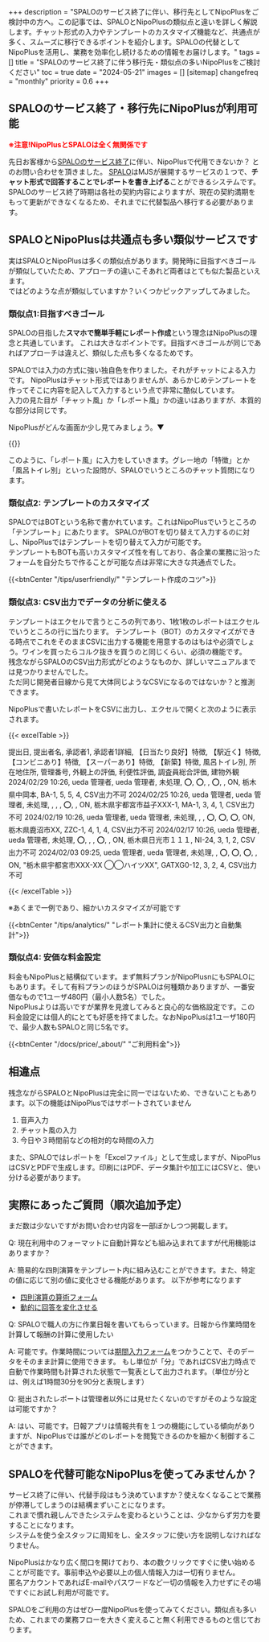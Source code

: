 +++
description = "SPALOのサービス終了に伴い、移行先としてNipoPlusをご検討中の方へ。この記事では、SPALOとNipoPlusの類似点と違いを詳しく解説します。チャット形式の入力やテンプレートのカスタマイズ機能など、共通点が多く、スムーズに移行できるポイントを紹介します。SPALOの代替としてNipoPlusを活用し、業務を効率化し続けるための情報をお届けします。"
tags = []
title = "SPALOのサービス終了に伴う移行先・類似点の多いNipoPlusをご検討ください"
toc = true
date = "2024-05-21"
images = []
[sitemap]
  changefreq = "monthly"
  priority = 0.6
+++

## SPALOのサービス終了・移行先にNipoPlusが利用可能

<div style="color:red;font-weight:bold">※注意!NipoPlusとSPALOは全く無関係です</div>
  
先日お客様から[SPALOのサービス終了](https://www.mjs.co.jp/news/news_2024/2024032900/)に伴い、NipoPlusで代用できないか？ とのお問い合わせを頂きました。
[SPALO](https://spalo.jp/)はMJSが展開するサービスの１つで、**チャット形式で回答することでレポートを書き上げる**ことができるシステムです。  
SPALOのサービス終了時期は各社の契約内容によりますが、現在の契約満期をもって更新ができなくなるため、それまでに代替製品へ移行する必要があります。  


## SPALOとNipoPlusは共通点も多い類似サービスです

実はSPALOとNipoPlusは多くの類似点があります。開発時に目指すべきゴールが類似していたため、アプローチの違いこそあれど両者はとても似た製品といえます。  
ではどのような点が類似していますか？いくつかピックアップしてみました。

### 類似点1:目指すべきゴール

SPALOの目指した**スマホで簡単手軽にレポート作成**という理念はNipoPlusの理念と共通しています。
これは大きなポイントです。目指すべきゴールが同じであればアプローチは違えど、類似した点も多くなるためです。  

SPALOでは入力の方式に強い独自色を作りました。それがチャットによる入力です。
NipoPlusはチャット形式ではありませんが、あらかじめテンプレートを作ってそこに内容を記入して入力するという点で非常に酷似しています。  
入力の見た目が「チャット風」か「レポート風」かの違いはありますが、本質的な部分は同じです。  


NipoPlusがどんな画面か少し見てみましょう。▼

{{<icatch filename="write-report" msg="テンプレートに沿って日報を書き上げる"  alice="ok">}}

このように、「レポート風」に入力をしていきます。グレー地の「特徴」とか「風呂トイレ別」といった設問が、SPALOでいうところのチャット質問になります。


### 類似点2: テンプレートのカスタマイズ

SPALOではBOTという名称で書かれています。これはNipoPlusでいうところの「テンプレート」にあたります。
SPALOがBOTを切り替えて入力するのに対し、NipoPlusではテンプレートを切り替えて入力が可能です。  
テンプレートもBOTも高いカスタマイズ性を有しており、各企業の業務に沿ったフォームを自分たちで作ることが可能な点は非常に大きな共通点でした。

{{<btnCenter "/tips/userfriendly/" "テンプレート作成のコツ">}}


### 類似点3: CSV出力でデータの分析に使える

テンプレートはエクセルで言うところの列であり、1枚1枚のレポートはエクセルでいうところの行に当たります。
テンプレート（BOT）のカスタマイズができる時点でこれをそのままCSVに出力する機能を用意するのはもはや必須でしょう。ワインを買ったらコルク抜きを買うのと同じくらい、必須の機能です。  
残念ながらSPALOのCSV出力形式がどのようなものか、詳しいマニュアルまでは見つかりませんでした。  
ただ同じ開発者目線から見て大体同じようなCSVになるのではないか？と推測できます。  

NipoPlusで書いたレポートをCSVに出力し、エクセルで開くと次のように表示されます。


{{< excelTable >}}

提出日, 提出者名, 承認者1, 承認者1詳細, 【日当たり良好】特徴, 【駅近く】特徴, 【コンビニあり】特徴, 【スーパーあり】特徴, 【新築】特徴, 風呂トイレ別, 所在地住所, 管理番号, 外観上の評価, 利便性評価, 調査員総合評価, 建物外観
2024/02/29 10:26, ueda 管理者, ueda 管理者, 未処理, ⭕, ⭕, , ⭕, , ON, 栃木県中岡本, BA-1, 5, 5, 4, CSV出力不可
2024/02/25 10:26, ueda 管理者, ueda 管理者, 未処理,  ,  ,  , ⭕,  , ON, 栃木県宇都宮市益子XXX-1, MA-1, 3, 4, 1, CSV出力不可
2024/02/19 10:26, ueda 管理者, ueda 管理者, 未処理,  ,  , ⭕, ⭕, ⭕, ON, 栃木県鹿沼市XX, ZZC-1, 4, 1, 4, CSV出力不可
2024/02/17 10:26, ueda 管理者, ueda 管理者, 未処理, ⭕,  ,  , ⭕,  , ON, 栃木県日光市１１１, NI-24, 3, 1, 2, CSV出力不可
2024/02/03 09:25, ueda 管理者, ueda 管理者, 未処理,  , ⭕, ⭕, ⭕,  , ON, "栃木県宇都宮市XXX-XX ◯◯ハイツXX", GATXG0-12, 3, 2, 4, CSV出力不可

{{< /excelTable >}}

※あくまで一例であり、細かいカスタマイズが可能です

{{<btnCenter "/tips/analytics/" "レポート集計に使えるCSV出力と自動集計">}}


### 類似点4: 安価な料金設定

料金もNipoPlusと結構似ています。まず無料プランがNipoPlusnにもSPALOにもあります。そして有料プランのほうがSPALOは何種類かありますが、一番安価なもので1ユーザ480円（最小人数5名）でした。  
NipoPlusよりは高いですが業界を見渡してみると良心的な価格設定です。この料金設定には個人的にとても好感を持てました。なおNipoPlusは1ユーザ180円で、最少人数もSPALOと同じ5名です。



{{<btnCenter "/docs/price/_about/" "ご利用料金">}}

## 相違点

残念ながらSPALOとNipoPlusは完全に同一ではないため、できないこともあります。以下の機能はNipoPlusではサポートされていません

1. 音声入力
2. チャット風の入力
3. 今日や３時間前などの相対的な時間の入力

また、SPALOではレポートを「Excelファイル」として生成しますが、NipoPlusはCSVとPDFで生成します。印刷にはPDF、データ集計や加工にはCSVと、使い分ける必要があります。

## 実際にあったご質問（順次追加予定）

まだ数は少ないですがお問い合わせ内容を一部ぼかしつつ掲載します。

Q:
現在利用中のフォーマットに自動計算なども組み込まれてますが代用機能はありますか？

A:
簡易的な四則演算をテンプレート内に組み込むことができます。また、特定の値に応じて別の値に変化させる機能があります。
以下が参考になります

- [四則演算の算術フォーム](/docs/manual/initial-setting/template/digital/#calc)
- [動的に回答を変化させる](/docs/manual/initial-setting/template/selects/#dinamic_switch_select)

Q:
SPALOで職人の方に作業日報を書いてもらっています。日報から作業時間を計算して報酬の計算に使用したい

A:
可能です。作業時間については[期間入力フォーム](/docs/manual/initial-setting/template/datetimes/)をつかうことで、そのデータをそのまま計算に使用できます。
もし単位が「分」であればCSV出力時点で自動で作業時間も計算された状態で一覧表として出力されます。（単位が分とは、例えば1時間30分を90分と表現します）


Q:
挺出されたレポートは管理者以外には見せたくないのですがそのような設定は可能ですか？

A:
はい、可能です。日報アプリは情報共有を１つの機能にしている傾向がありますが、NipoPlusでは誰がどのレポートを閲覧できるのかを細かく制御することができます。  


## SPALOを代替可能なNipoPlusを使ってみませんか？

サービス終了に伴い、代替手段はもう決めていますか？使えなくなることで業務が停滞してしまうのは結構まずいことになります。  
これまで慣れ親しんできたシステムを変わるということは、少なからず労力を要することになります。  
システムを使う全スタッフに周知をし、全スタッフに使い方を説明しなければなりません。    


NipoPlusはかなり広く間口を開けており、本の数クリックですぐに使い始めることが可能です。事前申込や必要以上の個人情報入力は一切有りません。  
匿名アカウントであればE-mailやパスワードなど一切の情報を入力せずにその場ですぐにお試し利用が可能です。  

SPALOをご利用の方はぜひ一度NipoPlusを使ってみてください。類似点も多いため、これまでの業務フローを大きく変えること無く利用できるものと信じております。
